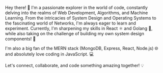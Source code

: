 Hey there! 👋
I'm a passionate explorer in the world of code, constantly delving into the realms of Web Development, Algorithms, and Machine Learning.
From the intricacies of System Design and Operating Systems to the fascinating world of Networks, I'm always eager to learn and experiment. Currently, I'm sharpening my skills in React ⚛️ and Golang 🐹, while also taking on the challenge of building my own system design components! 🚀

I'm also a big fan of the MERN stack (MongoDB, Express, React, Node.js) 🌐 and absolutely love coding in JavaScript. 💻

Let's connect, collaborate, and code something amazing together! 💡

<!---
chauhannik-dev/chauhannik-dev is a ✨ special ✨ repository because its `README.md` (this file) appears on your GitHub profile.
You can click the Preview link to take a look at your changes.
--->

